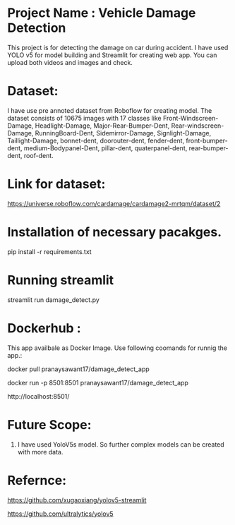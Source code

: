 # Project Name : Vehicle Damage Detection

This project is for detecting the damage on car during accident.
I have used YOLO v5 for model building and Streamlit for creating web app.
You can upload both videos and images and check.

# Dataset:
I have use pre annoted dataset from Roboflow for creating model.
The dataset consists of 10675 images with 17 classes like Front-Windscreen-Damage, Headlight-Damage, Major-Rear-Bumper-Dent, Rear-windscreen-Damage, 
RunningBoard-Dent, Sidemirror-Damage, Signlight-Damage, Taillight-Damage, bonnet-dent, doorouter-dent, fender-dent, 
front-bumper-dent, medium-Bodypanel-Dent, pillar-dent, quaterpanel-dent, rear-bumper-dent, roof-dent.

# Link for dataset:
https://universe.roboflow.com/cardamage/cardamage2-mrtqm/dataset/2


# Installation of necessary pacakges.
pip install -r requirements.txt

# Running streamlit 
streamlit run damage_detect.py

# Dockerhub :
This app availbale as Docker Image. Use following coomands for runnig the app.:

docker pull pranaysawant17/damage_detect_app

docker run -p 8501:8501 pranaysawant17/damage_detect_app

http://localhost:8501/ 


# Future Scope:
1) I have used YoloV5s model. So further complex models can be created with more data.

# Refernce:
https://github.com/xugaoxiang/yolov5-streamlit

https://github.com/ultralytics/yolov5
